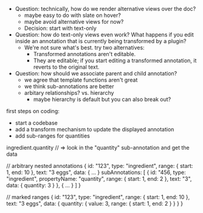 - Question: technically, how do we render alternative views over the doc?
  - maybe easy to do with slate on hover?
  - maybe avoid alternative views for now?
  - Decision: start with text-only
- Question: how do text-only views even work? What happens if you edit inside an annotation that is currently being transformed by a plugin?
  - We're not sure what's best. try two alternatives:
    - Transformed annotations aren't editable.
    - They are editable; if you start editing a transformed annotation, it reverts to the original text.
- Question: how should we associate parent and child annotation?
  - we agree that template functions aren't great
  - we think sub-annotations are better
  - arbitary relationships? vs. hierarchy
    - maybe hierarchy is default but you can also break out?

first steps on coding:

- start a codebase
- add a transform mechanism to update the displayed annotation
- add sub-ranges for quantities

ingredient.quantity // => look in the "quantity" sub-annotation and get the data

// arbitrary nested annotations
{
id: "123",
type: "ingredient",
range: { start: 1, end: 10 },
text: "3 eggs",
data: { ... }
subAnnotations: [
{
id: "456,
type: "ingredient",
propertyName: "quantity",
range: { start: 1, end: 2 },
text: "3",
data: { quantity: 3 }
},
{
...
}
]
}

// marked ranges
{
id: "123",
type: "ingredient",
range: { start: 1, end: 10 },
text: "3 eggs",
data: {
quantity: {
value: 3,
range: { start: 1, end: 2 }
}
}
}
